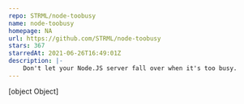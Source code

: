 ```yaml
---
repo: STRML/node-toobusy
name: node-toobusy
homepage: NA
url: https://github.com/STRML/node-toobusy
stars: 367
starredAt: 2021-06-26T16:49:01Z
description: |-
    Don't let your Node.JS server fall over when it's too busy.
---
```


[object Object]
